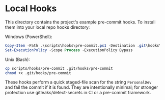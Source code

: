 # Local Hooks

This directory contains the project's example pre-commit hooks. To install them into your local repo hooks directory:

Windows (PowerShell):

```powershell
Copy-Item -Path .\scripts\hooks\pre-commit.ps1 -Destination .git\hooks\pre-commit.ps1 -Force
Set-ExecutionPolicy -Scope Process -ExecutionPolicy Bypass
```

Unix (Bash):

```sh
cp scripts/hooks/pre-commit .git/hooks/pre-commit
chmod +x .git/hooks/pre-commit
```

These hooks perform a quick staged-file scan for the string `PersonalDev` and fail the commit if it is found. They are intentionally minimal; for stronger protection use gitleaks/detect-secrets in CI or a pre-commit framework.

